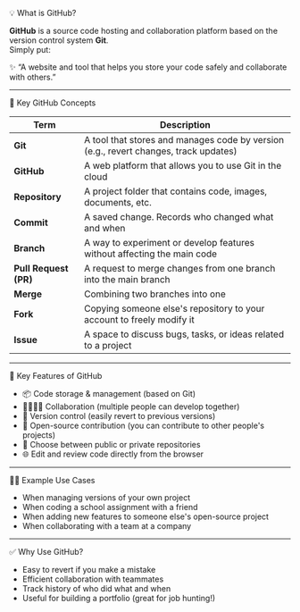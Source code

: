 💡 What is GitHub?

**GitHub** is a source code hosting and collaboration platform based on the version control system **Git**.  
Simply put:

✨ “A website and tool that helps you store your code safely and collaborate with others.”

---

🔧 Key GitHub Concepts

| Term         | Description |
|--------------|-------------|
| **Git**      | A tool that stores and manages code by version (e.g., revert changes, track updates) |
| **GitHub**   | A web platform that allows you to use Git in the cloud |
| **Repository** | A project folder that contains code, images, documents, etc. |
| **Commit**   | A saved change. Records who changed what and when |
| **Branch**   | A way to experiment or develop features without affecting the main code |
| **Pull Request (PR)** | A request to merge changes from one branch into the main branch |
| **Merge**    | Combining two branches into one |
| **Fork**     | Copying someone else's repository to your account to freely modify it |
| **Issue**    | A space to discuss bugs, tasks, or ideas related to a project |

---

🚀 Key Features of GitHub

- 📦 Code storage & management (based on Git)  
- 👨‍👩‍👧‍👦 Collaboration (multiple people can develop together)  
- 🧠 Version control (easily revert to previous versions)  
- 🔄 Open-source contribution (you can contribute to other people's projects)  
- 🔐 Choose between public or private repositories  
- 🌐 Edit and review code directly from the browser  

---

🧑‍💻 Example Use Cases

- When managing versions of your own project  
- When coding a school assignment with a friend  
- When adding new features to someone else's open-source project  
- When collaborating with a team at a company  

---

✅ Why Use GitHub?

- Easy to revert if you make a mistake  
- Efficient collaboration with teammates  
- Track history of who did what and when  
- Useful for building a portfolio (great for job hunting!)
